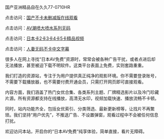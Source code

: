 国产亚洲精品自在久久77-0710HR

点击访问：<a href="https://heiliaowt0d7p.pages.dev">国产不卡未删减版在线观看</a>

点击访问：<a href="https://heiliaoow5kzm.pages.dev">AV潮喷大喷水系列无码</a>

点击访问：<a href="https://heiliaoga6s9v.pages.dev">日本卡2卡3卡4卡5卡精品视频</a>

点击访问：<a href="https://heiliaozj3tjd.pages.dev">人妻无码不卡中文字幕</a>


很多人在网上寻找“日本AV免费”资源时，常常会被各种广告干扰，或者点进后却无法播放，甚至被迫下载不明软件。这类平台表面上免费，实则套路重重。

我们打造的资源站，专注于为用户提供真正纯净的观影环境。你不需要登录账号，不需要下载播放器，也不需要付费开通会员，只需打开网页即可直接观看。

内容方面，我们涵盖了热门女优合集、各类系列主题、厂牌精选影片以及冷门珍藏片源。所有资源都支持在线播放，高清无水印，视频加载快速、播放流畅不卡顿。

同时，站内功能齐全，包括女优索引、分类筛选、最新更新榜等，让找片不再繁琐。我们坚持“用户优先”，不推送广告、不设置弹窗，观看过程中不会被任何信息打扰。

欢迎访问本站，开启你的“日本AV免费”纯享体验，简单直接，看片无障碍。

<span style="display:none;">[Canonical link]( https://github.com/nlb20250710/riben532 ）</span>
